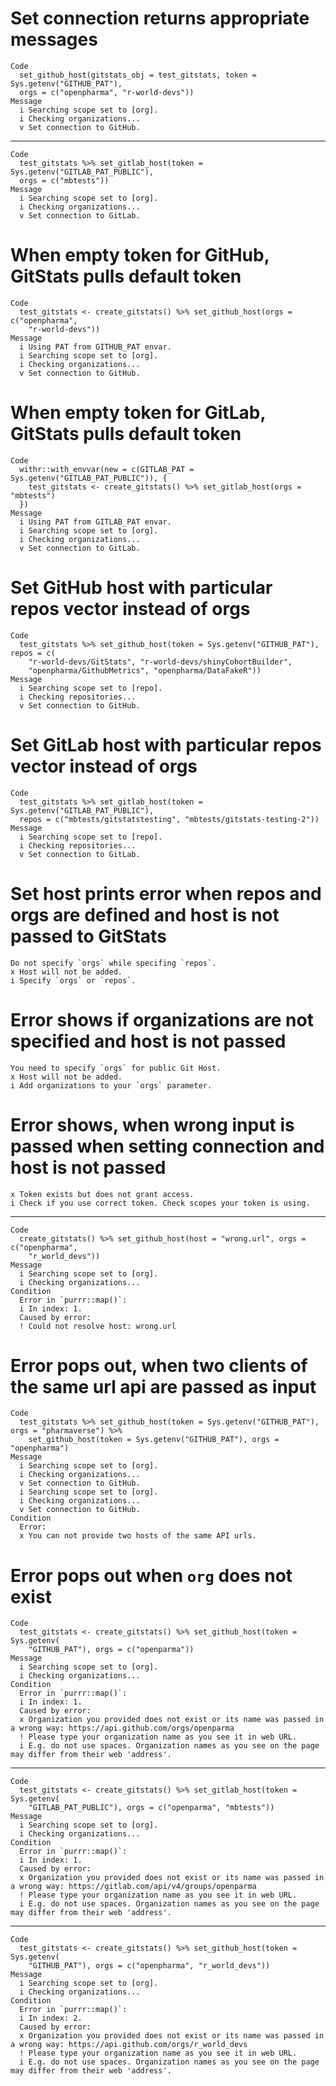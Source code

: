 # Set connection returns appropriate messages

    Code
      set_github_host(gitstats_obj = test_gitstats, token = Sys.getenv("GITHUB_PAT"),
      orgs = c("openpharma", "r-world-devs"))
    Message
      i Searching scope set to [org].
      i Checking organizations...
      v Set connection to GitHub.

---

    Code
      test_gitstats %>% set_gitlab_host(token = Sys.getenv("GITLAB_PAT_PUBLIC"),
      orgs = c("mbtests"))
    Message
      i Searching scope set to [org].
      i Checking organizations...
      v Set connection to GitLab.

# When empty token for GitHub, GitStats pulls default token

    Code
      test_gitstats <- create_gitstats() %>% set_github_host(orgs = c("openpharma",
        "r-world-devs"))
    Message
      i Using PAT from GITHUB_PAT envar.
      i Searching scope set to [org].
      i Checking organizations...
      v Set connection to GitHub.

# When empty token for GitLab, GitStats pulls default token

    Code
      withr::with_envvar(new = c(GITLAB_PAT = Sys.getenv("GITLAB_PAT_PUBLIC")), {
        test_gitstats <- create_gitstats() %>% set_gitlab_host(orgs = "mbtests")
      })
    Message
      i Using PAT from GITLAB_PAT envar.
      i Searching scope set to [org].
      i Checking organizations...
      v Set connection to GitLab.

# Set GitHub host with particular repos vector instead of orgs

    Code
      test_gitstats %>% set_github_host(token = Sys.getenv("GITHUB_PAT"), repos = c(
        "r-world-devs/GitStats", "r-world-devs/shinyCohortBuilder",
        "openpharma/GithubMetrics", "openpharma/DataFakeR"))
    Message
      i Searching scope set to [repo].
      i Checking repositories...
      v Set connection to GitHub.

# Set GitLab host with particular repos vector instead of orgs

    Code
      test_gitstats %>% set_gitlab_host(token = Sys.getenv("GITLAB_PAT_PUBLIC"),
      repos = c("mbtests/gitstatstesting", "mbtests/gitstats-testing-2"))
    Message
      i Searching scope set to [repo].
      i Checking repositories...
      v Set connection to GitLab.

# Set host prints error when repos and orgs are defined and host is not passed to GitStats

    Do not specify `orgs` while specifing `repos`.
    x Host will not be added.
    i Specify `orgs` or `repos`.

# Error shows if organizations are not specified and host is not passed

    You need to specify `orgs` for public Git Host.
    x Host will not be added.
    i Add organizations to your `orgs` parameter.

# Error shows, when wrong input is passed when setting connection and host is not passed

    x Token exists but does not grant access.
    i Check if you use correct token. Check scopes your token is using.

---

    Code
      create_gitstats() %>% set_github_host(host = "wrong.url", orgs = c("openpharma",
        "r_world_devs"))
    Message
      i Searching scope set to [org].
      i Checking organizations...
    Condition
      Error in `purrr::map()`:
      i In index: 1.
      Caused by error:
      ! Could not resolve host: wrong.url

# Error pops out, when two clients of the same url api are passed as input

    Code
      test_gitstats %>% set_github_host(token = Sys.getenv("GITHUB_PAT"), orgs = "pharmaverse") %>%
        set_github_host(token = Sys.getenv("GITHUB_PAT"), orgs = "openpharma")
    Message
      i Searching scope set to [org].
      i Checking organizations...
      v Set connection to GitHub.
      i Searching scope set to [org].
      i Checking organizations...
      v Set connection to GitHub.
    Condition
      Error:
      x You can not provide two hosts of the same API urls.

# Error pops out when `org` does not exist

    Code
      test_gitstats <- create_gitstats() %>% set_github_host(token = Sys.getenv(
        "GITHUB_PAT"), orgs = c("openparma"))
    Message
      i Searching scope set to [org].
      i Checking organizations...
    Condition
      Error in `purrr::map()`:
      i In index: 1.
      Caused by error:
      x Organization you provided does not exist or its name was passed in a wrong way: https://api.github.com/orgs/openparma
      ! Please type your organization name as you see it in web URL.
      i E.g. do not use spaces. Organization names as you see on the page may differ from their web 'address'.

---

    Code
      test_gitstats <- create_gitstats() %>% set_gitlab_host(token = Sys.getenv(
        "GITLAB_PAT_PUBLIC"), orgs = c("openparma", "mbtests"))
    Message
      i Searching scope set to [org].
      i Checking organizations...
    Condition
      Error in `purrr::map()`:
      i In index: 1.
      Caused by error:
      x Organization you provided does not exist or its name was passed in a wrong way: https://gitlab.com/api/v4/groups/openparma
      ! Please type your organization name as you see it in web URL.
      i E.g. do not use spaces. Organization names as you see on the page may differ from their web 'address'.

---

    Code
      test_gitstats <- create_gitstats() %>% set_github_host(token = Sys.getenv(
        "GITHUB_PAT"), orgs = c("openpharma", "r_world_devs"))
    Message
      i Searching scope set to [org].
      i Checking organizations...
    Condition
      Error in `purrr::map()`:
      i In index: 2.
      Caused by error:
      x Organization you provided does not exist or its name was passed in a wrong way: https://api.github.com/orgs/r_world_devs
      ! Please type your organization name as you see it in web URL.
      i E.g. do not use spaces. Organization names as you see on the page may differ from their web 'address'.

